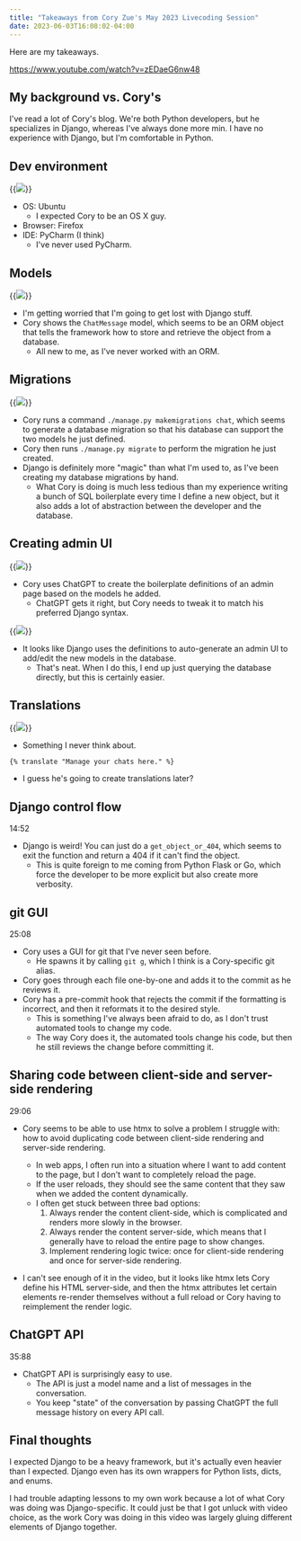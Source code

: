 ```yaml
---
title: "Takeaways from Cory Zue's May 2023 Livecoding Session"
date: 2023-06-03T16:08:02-04:00
---
```


Here are my takeaways.

https://www.youtube.com/watch?v=zEDaeG6nw48

## My background vs. Cory's

I've read a lot of Cory's blog. We're both Python developers, but he specializes in Django, whereas I've always done more min. I have no experience with Django, but I'm comfortable in Python.

## Dev environment

{{<img src="dev-env.png" max-width="800px" caption="[Timestamp 0:10](https://youtu.be/zEDaeG6nw48?t=0m10s)">}}

- OS: Ubuntu
  - I expected Cory to be an OS X guy.
- Browser: Firefox
- IDE: PyCharm (I think)
  - I've never used PyCharm.

## Models

{{<img src="models.png" max-width="800px" caption="[Timestamp 2:53](https://youtu.be/zEDaeG6nw48?t=2m53s)">}}

- I'm getting worried that I'm going to get lost with Django stuff.
- Cory shows the `ChatMessage` model, which seems to be an ORM object that tells the framework how to store and retrieve the object from a database.
  - All new to me, as I've never worked with an ORM.

## Migrations

{{<img src="migrations.png" max-width="800px" caption="[Timestamp 3:35](https://youtu.be/zEDaeG6nw48?t=3m35s)">}}

- Cory runs a command `./manage.py makemigrations chat`, which seems to generate a database migration so that his database can support the two models he just defined.
- Cory then runs `./manage.py migrate` to perform the migration he just created.
- Django is definitely more "magic" than what I'm used to, as I've been creating my database migrations by hand.
  - What Cory is doing is much less tedious than my experience writing a bunch of SQL boilerplate every time I define a new object, but it also adds a lot of abstraction between the developer and the database.

## Creating admin UI

{{<img src="chatgpt-defs.png" max-width="800px" caption="[Timestamp 3:50](https://youtu.be/zEDaeG6nw48?t=3m50s)">}}

- Cory uses ChatGPT to create the boilerplate definitions of an admin page based on the models he added.
  - ChatGPT gets it right, but Cory needs to tweak it to match his preferred Django syntax.

{{<img src="admin-ui.png" max-width="800px" caption="[Timestamp 5:49](https://youtu.be/zEDaeG6nw48?t=5m49s)">}}

- It looks like Django uses the definitions to auto-generate an admin UI to add/edit the new models in the database.
  - That's neat. When I do this, I end up just querying the database directly, but this is certainly easier.

## Translations

{{<img src="translations.png" max-width="800px" caption="[Timestamp 10:05](https://youtu.be/zEDaeG6nw48?t=10m5s)">}}

- Something I never think about.

`{% translate "Manage your chats here." %}`

- I guess he's going to create translations later?

## Django control flow

14:52

- Django is weird! You can just do a `get_object_or_404`, which seems to exit the function and return a 404 if it can't find the object.
  - This is quite foreign to me coming from Python Flask or Go, which force the developer to be more explicit but also create more verbosity.

## git GUI

25:08

- Cory uses a GUI for git that I've never seen before.
  - He spawns it by calling `git g`, which I think is a Cory-specific git alias.
- Cory goes through each file one-by-one and adds it to the commit as he reviews it.
- Cory has a pre-commit hook that rejects the commit if the formatting is incorrect, and then it reformats it to the desired style.
  - This is something I've always been afraid to do, as I don't trust automated tools to change my code.
  - The way Cory does it, the automated tools change his code, but then he still reviews the change before committing it.

## Sharing code between client-side and server-side rendering

29:06

- Cory seems to be able to use htmx to solve a problem I struggle with: how to avoid duplicating code between client-side rendering and server-side rendering.

  - In web apps, I often run into a situation where I want to add content to the page, but I don't want to completely reload the page.
  - If the user reloads, they should see the same content that they saw when we added the content dynamically.
  - I often get stuck between three bad options:
    1. Always render the content client-side, which is complicated and renders more slowly in the browser.
    1. Always render the content server-side, which means that I generally have to reload the entire page to show changes.
    1. Implement rendering logic twice: once for client-side rendering and once for server-side rendering.

- I can't see enough of it in the video, but it looks like htmx lets Cory define his HTML server-side, and then the htmx attributes let certain elements re-render themselves without a full reload or Cory having to reimplement the render logic.

## ChatGPT API

35:88

- ChatGPT API is surprisingly easy to use.
  - The API is just a model name and a list of messages in the conversation.
  - You keep "state" of the conversation by passing ChatGPT the full message history on every API call.

## Final thoughts

I expected Django to be a heavy framework, but it's actually even heavier than I expected. Django even has its own wrappers for Python lists, dicts, and enums.

I had trouble adapting lessons to my own work because a lot of what Cory was doing was Django-specific. It could just be that I got unluck with video choice, as the work Cory was doing in this video was largely gluing different elements of Django together.
